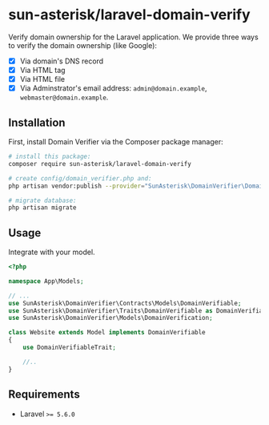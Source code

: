 # sun-asterisk/laravel-domain-verify

Verify domain ownership for the Laravel application. We provide three ways to verify the domain ownership (like Google):

- [x] Via domain's DNS record
- [x] Via HTML tag
- [x] Via HTML file
- [x] Via Adminstrator's email address: `admin@domain.example`, `webmaster@domain.example`.

## Installation

First, install Domain Verifier via the Composer package manager:

```bash
# install this package:
composer require sun-asterisk/laravel-domain-verify

# create config/domain_verifier.php and:
php artisan vendor:publish --provider="SunAsterisk\DomainVerifier\DomainVerifierServiceProvider"

# migrate database:
php artisan migrate
```

## Usage

Integrate with your model.

```php
<?php

namespace App\Models;

// ...
use SunAsterisk\DomainVerifier\Contracts\Models\DomainVerifiable;
use SunAsterisk\DomainVerifier\Traits\DomainVerifiable as DomainVerifiableTrait;
use SunAsterisk\DomainVerifier\Models\DomainVerification;

class Website extends Model implements DomainVerifiable
{
    use DomainVerifiableTrait;

    //..
}
```

## Requirements

- Laravel `>= 5.6.0`
